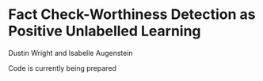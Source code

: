 # Fact Check-Worthiness Detection as Positive Unlabelled Learning
Dustin Wright and Isabelle Augenstein

Code is currently being prepared
